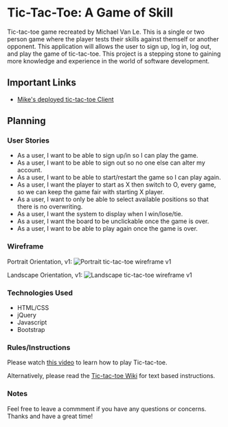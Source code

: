 # Tic-Tac-Toe: A Game of Skill

Tic-tac-toe game recreated by Michael Van Le. This is a single or two person game where the player tests their skills against themself or another opponent. This application will allows the user to sign up, log in, log out, and play the game of tic-tac-toe. This project is a stepping stone to gaining more knowledge and experience in the world of software development.

## Important Links
- [Mike's deployed tic-tac-toe Client](https://miketocoding.github.io/tic-tac-toe-client/)

## Planning

### User Stories
- As a user, I want to be able to sign up/in so I can play the game.
- As a user, I want to be able to sign out so no one else can alter my account.
- As a user, I want to be able to start/restart the game so I can play again.
- As a user, I want the player to start as X then switch to O, every game, so we can keep the game fair with starting X player.
- As a user, I want to only be able to select available positions so that there is no overwriting.
- As a user, I want the system to display when I win/lose/tie.
- As a user, I want the board to be unclickable once the game is over.
- As a user, I want to be able to play again once the game is over.

### Wireframe
Portrait Orientation, v1:
![Portrait tic-tac-toe wireframe v1](https://i.imgur.com/i3962g6.jpeg "tic-tac-toe wireframe v1")

Landscape Orientation, v1:
![Landscape tic-tac-toe wireframe v1](https://i.imgur.com/v256eG7.jpeg "tic-tac-toe wireframe v1")

### Technologies Used
- HTML/CSS
- jQuery
- Javascript
- Bootstrap

### Rules/Instructions

Please watch [this video](https://www.youtube.com/watch?v=USEjXNCTvcc) to learn how to play Tic-tac-toe.

Alternatively, please read the [Tic-tac-toe Wiki](https://en.wikipedia.org/wiki/Tic-tac-toe) for text based instructions.

### Notes

Feel free to leave a commment if you have any questions or concerns. Thanks and have a great time!

